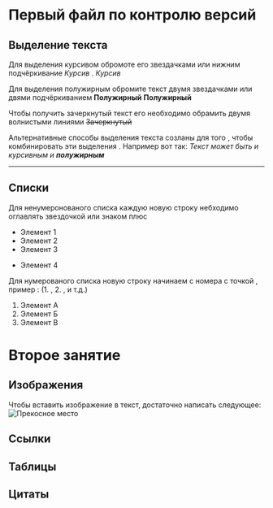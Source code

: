 #  Первый файл по контролю версий

## Выделение текста

Для выделения курсивом обромоте его звездачками или нижним подчёркивание *Курсив* . _Курсив_

Для выделения полужирным обромите текст двумя звездачками или двями подчёркиванием
**Полужирный** __Полужирный__

Чтобы получить зачеркнутый текст его необходимо обрамить двумя волнистыми линиями
~~Зачеркнутый~~

Альтернативные способы выделения текста созланы для того , чтобы комбинировать эти выделения . Например вот так: _Текст может быть и курсивным и **полужирным**_

***

## Списки

Для ненумеронованого списка каждую новую строку небходимо оглавлять звездочкой или знаком плюс

* Элемент 1
* Элемент 2 
* Элемент 3
+ Элемент 4

Для нумерованого списка новую строку начинаем с номера с точкой , пример : (1. , 2. , и т.д.)

1. Элемент А
2. Элемент Б
3. Элемент В

# Второе занятие 

## Изображения

Чтобы вставить изображение в текст, достаточно написать следующее:
![Прекосное место](Goruy.jpg)

## Ссылки

## Таблицы

## Цитаты